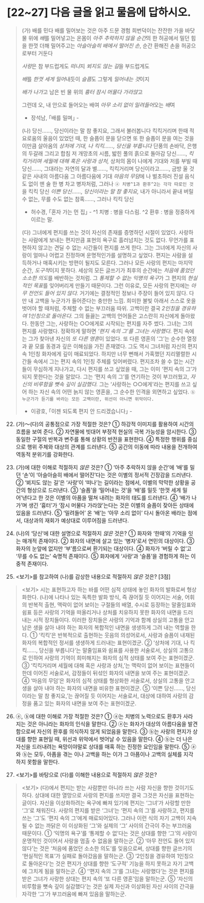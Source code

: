 # [22~27] 다음 글을 읽고 물음에 답하시오.
> (가)
> 배를 민다
> 배를 밀어보는 것은 아주 드문 경험
> 희번덕이는 잔잔한 가을 바닷물 위에
> *배*를 밀어넣고는
> 온몸이 *아주 추락하지 않을 순간*의 한 허공에서
> 밀던 힘을 한껏 더해 밀어주고는
> *아슬아슬히 배에서 떨어진 손*, 순간 환해진 손을 허공으로부터 거둔다
> 
> *사랑*은 참 부드럽게도 *떠나*지
> *뵈지도 않는 길*을 부드럽게도
>
> *배*를 *한껏 세게 밀어*내듯이 *슬픔*도
> 그렇게 *밀어내는 것*이지
>
> *배가 나가*고 남은 빈 물 위의 *흉터*
> *잠시 머물다 가라앉*고
>
> 그런데 오, 내 안으로 들어오는 배여
> *아무 소리 없이 밀려들어*오는 *배*여
> - 장석남, ｢배를 밀며｣ -
> 
> (나)
> 당신……, 당신이라는 말 참 좋지요, 그래서 불러봅니다 킥킥거리며 한때 적요로움의 울음이 있었던 때, 한 슬픔이 문을 닫으면 또 한 슬픔이 문을 여는 것을 이만큼 살아옴의 *상처에 기대, 나 킥킥……, 당신을 부릅니다* 단풍의 손바닥, 은행의 두갈래 그리고 합침 저 개망초의 시름, 밟힌 풀의 흙으로 돌아감 당신……, *킥킥거리며 세월에 대해 혹은 사랑과 상처,* 상처의 몸이 나에게 기대와 저를 부빌 때 당신……, 그대라는 자연의 달과 별……, 킥킥거리며 당신이라고……, 금방 울 것 같은 사내의 아름다움 그 아름다움에 기대 *마음의 무덤*에 나 벌초하러 진설 음식도 없이 맨 술 한 병 차고 병자처럼, 그러나 `ⓐ 치병^1과 환후^2는 각각 따로인 것`을 킥킥 당신 *이쁜 당신……, 당신이라는 말 참 좋지요,* 내가 아니라서 끝내 버릴 수 없는, 무를 수도 없는 참혹……, 그러나 킥킥 당신
> 
> - 허수경, ｢혼자 가는 먼 집｣ -
> ^1 치병 : 병을 다스림.
> ^2 환후 : 병을 정중하게 이르는 말.
>
> (다)
> 그녀에게 편지를 쓰는 것이 자신의 존재를 증명하던 시절이 있었다. 사랑하는 사람에게 보내는 편지만큼 표현의 욕구로 흘러넘치는 것도 없다. 무언가를 표현하지 않고는 견딜 수 없는 시간들이 편지를 쓰게 한다. 그는 그녀에게 자신의 사랑이 얼마나 어렵고 진정하며 운명적인가를 설명하고 싶었다. 편지는 사람을 설득하거나 매혹시키는 방편이 될지도 모른다. 그러나 모든 사랑의 편지는 마지막 순간, *도구적*이지 못하다. 세상의 모든 글쓰기가 최후의 순간에는 *처음에 품었던 소소한 의도*를 배반하는 것처럼. 그 *통제할 수 없는 익명의 욕구*가 그 편지의 *현실적인 목표*를 잊어버리게 만들기 때문이다. 그런 이유로, 모든 사랑의 편지에는 *아무 전언도 들어 있지 않다.* 거기에는 결정적인 정보나 주장이 들어 있지 않다. 다만 내 고백을 누군가가 들어준다는 충만한 느낌. 희미한 불빛 아래서 
> 스스로 옷을 벗어야 할 때처럼, 주체할 수 없는 부끄러움 따위. 고백이란 결국 *2인칭을 경유하여 1인칭으로 돌아온다.* 그의 들끓는 고백의 언어들은 고스란히 자신에게 돌아왔다. 한동안 그는, 사랑하는 ○○에게로 시작되는 편지를 자주 썼다. 그녀는 그의 편지를 사랑했다. 정확하게 말하면 *‘편지 속의 그’를 그녀는 사랑했다.* 편지 속에는 그가 찾아낸 자신의 *또 다른 영혼*이 있었다. 또 다른 영혼의 ‘그’는 순수한 열정과 끝 모를 동경과 깊은 이해심을 가진 존재였다. 그도 역시 그녀처럼 자신의 편지 속 1인칭 화자에게 깊이 매료되었다. 하지만 너무 뻔해서 가혹했던 지리멸렬한 시간들 속에서 그는 편지 속의 1인칭 주체를 잊어버렸다.
> 편지조차 쓸 수 없는 시간들이 무심하게 지나가고, 다시 편지를 쓰고 싶었을 때, 그는 이미 ‘편지 속의 그’가 되지 못한다는 것을 알았다. 그는 ‘편지 속의 그’를 연기하는 것이 부끄러웠고, *자신의 비루함을 뼛속 깊이 실감했다.* 그는 ‘사랑하는 ○○에게’라는 편지를 쓰고 싶어 하는 자신 속의 어떤 늙지 않는 영혼을, 그 순수한 인격을 외면하고 싶었다. `ⓑ 누군가가 듣기를 바라는 모든 고백이란, 위선이 아니면 위악이다.`
> - 이광호, ｢이젠 되도록 편지 안 드리겠습니다｣ -

22. (가)～(다)의 공통점으로 가장 적절한 것은?
① 하강적 이미지를 활용하여 시간의 흐름을 보여 준다.
② 자연물에 빗대어 부정적 현실의 극복 가능성을 암시한다.
③ 동일한 구절의 반복과 변주를 통해 상황의 반전을 표현한다.
④ 특정한 행위를 중심으로 행위 주체와 대상의 관계를 드러낸다.
⑤ 공간의 이동에 따라 내용을 전개하여 역동적 분위기를 강화한다.

23. (가)에 대한 이해로 적절하지 *않은* 것은?
① ‘아주 추락하지 않을 순간’에 ‘배’를 밀던 ‘손’이 ‘아슬아슬히 배에서 떨어진’다는 것은 이별의 정서적 긴장감을 드러낸다.
② ‘뵈지도 않는 길’은 ‘사랑’이 ‘떠나’는 길이라는 점에서, 이별의 막막한 상황을 공간의 형상으로 드러낸다.
③ ‘슬픔’을 ‘밀어내는 것’을 ‘배’를 밀듯 ‘한껏 세게 밀어’낸다고 한 것은 이별의 아픔을 떨쳐 내려는 화자의 태도를 드러낸다.
④ ‘배가 나가’며 생긴 ‘흉터’가 ‘잠시 머물다 가라앉’는다는 것은 이별의 슬픔이 잦아든 상태에 있음을 드러낸다.
⑤ ‘밀려들어’ 온 ‘배’는 ‘아무 소리 없이’ 다시 돌아온 배라는 점에서, 대상과의 재회가 예상대로 이루어짐을 드러낸다.

24. (나)의 ‘당신’에 대한 설명으로 적절하지 *않은* 것은?
① 화자와 ‘한때’의 기억을 잇는 매개적 존재이다.
② 화자의 내면에 살고 있는 ‘병자’로서 연민의 대상이다.
③ 화자의 눈앞에 없지만 ‘부’름으로써 환기되는 대상이다.
④ 화자가 ‘버릴 수 없’고 ‘무를 수도 없는’ 숙명적 존재이다.
⑤ 화자에게 ‘사랑’과 ‘슬픔’을 경험하게 하는 이중적 존재이다.

25. <보기>를 참고하여 (나)를 감상한 내용으로 적절하지 *않은* 것은? [3점]
> <보기>
> 시는 표현하고자 하는 바를 어떤 심적 상태에 놓인 화자의 발화로써 형상화한다. (나)에 나타나 있는 독특한 발화 방식, 즉 끊어질 듯 이어지는 서술, 어휘의 반복적 출현, 맥락이 없어 보이는 구절들의 배열, 수시로 등장하는 말줄임표와 쉼표 등은 사랑의 기억을 떠올리거나 상처를 치유하지 못한 화자의 내면을 드러내는 시적 장치들이다. 이러한 장치들은 사랑의 기억과 함께 상실의 고통을 안고 남은 생을 살아 내야 하는 화자의 복합적인 내면을 생생하게 그려 내는 역할을 한다. 
① ‘킥킥’은 반복적으로 출현하는 웃음의 의성어로서, 사랑과 슬픔이 내재된 화자의 복합적인 정서를 생생하게 드러내는 표현이겠군.
② ‘상처에 기대, 나 킥킥……, 당신을 부릅니다’는 말줄임표와 쉼표를 사용한 서술로서, 상실의 고통으로 인하여 사랑의 기억이 희미해지는 화자의 심적 상태를 보여 주는 표현이겠군.
③ ‘킥킥거리며 세월에 대해 혹은 사랑과 상처,’는 맥락이 없어 보이는 표현들이 한데 이어진 서술로서, 감정들이 뒤섞인
화자의 내면을 보여 주는 표현이겠군.
④ ‘마음의 무덤’은 화자의 심적 상태를 형상화한 서술로서, 상실의 고통을 안고 생을 살아 내야 하는 화자의 내면을 비유한 표현이겠군.
⑤ ‘이쁜 당신……, 당신이라는 말 참 좋지요,’는 끊어질 듯 이어지는 서술로서, 대상에 대하여 사랑의 감정을 품고 있는 화자의 내면을 보여 주는 표현이겠군.

26. ⓐ, ⓑ에 대한 이해로 가장 적절한 것은?
① ⓐ는 치병의 노력으로도 환후가 사라지는 것은 아니라는 화자의 인식을 말한다.
② ⓐ는 화자가 대상의 아름다움을 발견함으로써 자신의 환후를 의식하지 않게 되었음을 말한다.
③ ⓑ는 사랑의 편지가 상대를 향한 표현일 때, 위선과 위악에서 벗어날 수 있음을 말한다.
④ ⓑ는 더 나은 자신을 드러내려는 욕망이야말로 상대를 매혹 하는 진정한 요인임을 말한다.
⑤ ⓐ와 ⓑ는 모두, 아픔을 겪는 이나 고백을 하는 이가 그 아픔이나 고백의 실체를 지각하지 못함을 말한다.

27. <보기>를 바탕으로 (다)를 이해한 내용으로 적절하지 *않은* 것은?
> <보기>
> (다)에서 편지는 받는 사람뿐만 아니라 쓰는 사람 자신을 향한 것이기도 하다. 상대에 대한 열망으로 사랑의 편지를 쓰지만 결국 그것은 자신을 표현하는 글이다. 자신을 이상화하려는 욕구에 빠져 있기에 편지는 ‘그녀’가 사랑할 만한 ‘그’로 채워진다. 사랑의 편지를 받은 ‘그녀’는 ‘편지 속의 그’를 사랑하고, 편지를 쓰는 ‘그’도 ‘편지 속의 그’에게 매료되어있다. 그러나 이런 식의 자기 고백이 지속될 수 없는 까닭은 이 이상화된 ‘그’와 실제의 ‘그’ 사이의 간극이 주는 부끄러움 때문이다.
① ‘익명의 욕구’를 ‘통제할 수 없’다는 것은 상대를 향한 ‘그’의 사랑이 운명적인 것이어서 사랑을 멈출 수 없음을 말하는군.
② ‘아무 전언도 들어 있지 않다’는 것은 ‘처음에 품었던 소소한 의도’를 잊음으로써, 상대를 향한 글쓰기의 ‘현실적인 목표’가 실패로 돌아갔음을 말하는군.
③ ‘2인칭을 경유하여 1인칭으로 돌아온다’는 것은 편지가 상대를 향한 ‘도구적’ 기능을 하지 못하고 자기 고백에 그치게 됨을 말하는군.
④ ‘‘편지 속의 그’를 그녀는 사랑했다’는 것은 편지를 받은 그녀가 사랑한 상대는 편지 속의 ‘또 다른 영혼’임을 말하는군.
⑤ ‘자신의 비루함을 뼛속 깊이 실감했다’는 것은 실제 자신과 이상화된 자신 사이의 간극을 자각한 ‘그’가 부끄러움에 빠져 있음을 말하는군.